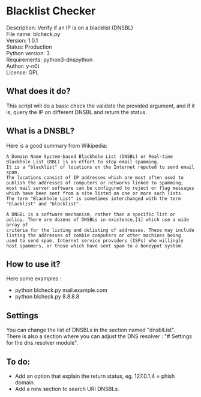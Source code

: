 
# Blacklist Checker

Description: Verify if an IP is on a blacklist (DNSBL)  
File name: blcheck.py  
Version: 1.0.1  
Status: Production  
Python version: 3  
Requirements: python3-dnspython  
Author: y-n0t  
License: GPL  

## What does it do?

This script will do a basic check the validate the provided argument, and if it is, query the IP on different DNSBL and return the status.  

## What is a DNSBL?

Here is a good summary from Wikipedia:  
~~~
A Domain Name System-based Blackhole List (DNSBL) or Real-time Blackhole List (RBL) is an effort to stop email spamming.
It is a "blacklist" of locations on the Internet reputed to send email spam.
The locations consist of IP addresses which are most often used to publish the addresses of computers or networks linked to spamming;
most mail server software can be configured to reject or flag messages which have been sent from a site listed on one or more such lists.
The term "Blackhole List" is sometimes interchanged with the term "blacklist" and "blocklist".

A DNSBL is a software mechanism, rather than a specific list or policy. There are dozens of DNSBLs in existence,[1] which use a wide array of
criteria for the listing and delisting of addresses. These may include listing the addresses of zombie computers or other machines being
used to send spam, Internet service providers (ISPs) who willingly host spammers, or those which have sent spam to a honeypot system. 
~~~

## How to use it?

Here some examples :  
* python blcheck.py mail.example.com
* python blcheck.py 8.8.8.8

## Settings

You can change the list of DNSBLs  in the section named "dnsblList".  
There is also a section where you can adjust the DNS resolver : "# Settings for the dns.resolver module".  

## To do:

* Add an option that explain the return status, eg. 127.0.1.4 = phish domain.
* Add a new section to search URI DNSBLs.
